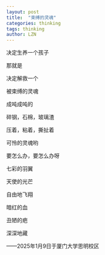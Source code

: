 ```yaml
---
layout: post
title:  "束缚的灵魂"
categories: thinking
tags: thinking
author: LZN
---
```


决定生养一个孩子

那就是

决定解救一个

被束缚的灵魂

成吨成吨的

碎钢，石棉，玻璃渣

压着，粘着，撕扯着

可怜的灵魂哟

要怎么办，要怎么办呀

七彩的羽翼

天使的光芒

自由地飞翔

暗红的血

丑陋的疤

深深地藏

——2025年1月9日于厦门大学思明校区

